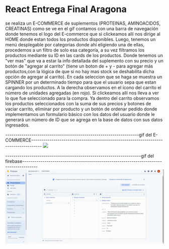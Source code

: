 # React Entrega Final Aragona

se realiza un E-COMMERCE de suplementos (PROTEINAS, AMINOACIDOS, CREATINAS)
como se ve en el gif contamos con una barra de navegación donde tenemos el logo del E-commerce que si clickeamos allí nos dirige al HOME donde estan todos los productos disponibles.
Luego, tenemos un menú desplegable por categorias donde ahí eligiendo una de ellas, procedemos a un filtro de solo esa categoría, a su vez filtramos los productos mediante su ID en las cards de los productos. Donde tenemos un "ver mas" que va a estar la info detallada del suplemento con su precio y un botón de "agregar al carrito" (tiene un boton de + y - para agregar más productos,con la lógica de que si no hay mas stock se deshabilita dicha opción de agregar al carrito). En cada seleccion que se haga se muestra un SPINNER por un determinado tiempo para que el usuario sepa que estan cargando los productos.
 A la derecha observamos en el ícono del carrito el número de unidades agregadas (en rojo). Si clickeamos allí nos lleva a ver lo que fue seleccionado para la compra.
Ya dentro del carrito observamos los productos seleccionados con la suma de sus precios y botones de vaciar carrito, eliminar por producto y un botón de ordenar pedido donde implementamos un formulario básico con los datos del usuario donde le generará un número de ID que se agrega en la base de datos con sus datos ingresados.


------------------------------------------------------------------gif del E-COMMERCE-----------------------------------------------------------------------------------
![](public/assets/video-para-gif.gif)


-------------------------------------------------------------------gif del firebase-------------------------------------------------------------------------------------
![](public/assets/db.gif)


